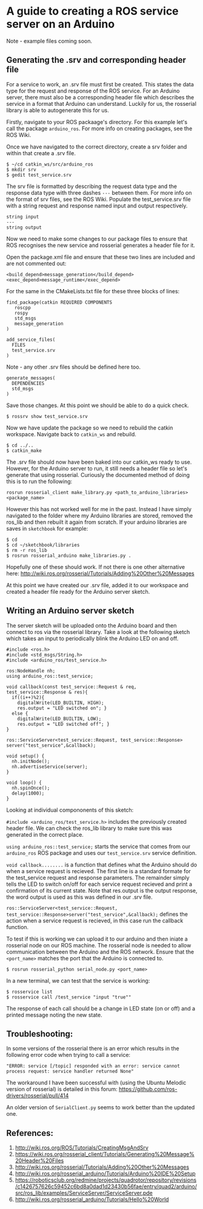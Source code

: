 # A guide to creating a ROS service server on an Arduino
Note - example files coming soon.

## Generating the .srv and corresponding header file
For a service to work, an .srv file must first be created. This states the data type for the request and response of the ROS service. For an Arduino server, there must also be a corresponding header file which describes the service in a format that Arduino can understand. Luckily for us, the rosserial library is able to autogenerate this for us.

Firstly, navigate to your ROS packaage's directory. For this example let's call the package `arduino_ros`. For more info on creating packages, see the ROS Wiki.

Once we have navigated to the correct directory, create a srv folder and within that create a .srv file.

```
$ ~/cd catkin_ws/src/arduino_ros
$ mkdir srv
$ gedit test_service.srv
```

The srv file is formatted by describing the request data type and the response data type with three dashes `---` between them. For more info on the format of srv files, see the ROS Wiki. Populate the test_service.srv file with a string request and response named input and output respectively.

```
string input
---
string output
```

Now we need to make some changes to our package files to ensure that ROS recognises the new service and rosserial generates a header file for it. 

Open the package.xml file and ensure that these two lines are included and are not commented out:
```
<build_depend>message_generation</build_depend>
<exec_depend>message_runtime</exec_depend>
```
For the same in the CMakeLists.txt file for these three blocks of lines:
```
find_package(catkin REQUIRED COMPONENTS
   roscpp
   rospy
   std_msgs
   message_generation
)
```
```
add_service_files(
  FILES
  test_service.srv
)
```
Note - any other .srv files should be defined here too.
```
generate_messages(
  DEPENDENCIES
  std_msgs
)
```

Save those changes. At this point we should be able to do a quick check.
```
$ rossrv show test_service.srv
```

Now we have update the package so we need to rebuild the catkin workspace. Navigate back to `catkin_ws` and rebuild.
```
$ cd ../..
$ catkin_make
```

The .srv file should now have been baked into our catkin_ws ready to use. However, for the Arduino server to run, it still needs a header file so let's generate that using rosserial. Curiously the documented method of doing this is to run the following:
```
rosrun rosserial_client make_library.py <path_to_arduino_libraries> <package_name>
```
However this has not worked well for me in the past. Instead I have simply navigated to the folder where my Arduino libraries are stored, removed the ros_lib and then rebuilt it again from scratch. If your arduino libraries are saves in `sketchbook` for example:
```
$ cd
$ cd ~/sketchbook/libraries
$ rm -r ros_lib
$ rosrun rosserial_arduino make_libraries.py .
```
Hopefully one of these should work. If not there is one other alternative here: http://wiki.ros.org/rosserial/Tutorials/Adding%20Other%20Messages

At this point we have created our .srv file, added it to our workspace and created a header file ready for the Arduino server sketch. 

## Writing an Arduino server sketch
The server sketch will be uploaded onto the Arduino board and then connect to ros via the rosserial library. Take a look at the following sketch which takes an input to periodically blink the Arduino LED on and off.
```
#include <ros.h>
#include <std_msgs/String.h>
#include <arduino_ros/test_service.h>

ros:NodeHandle nh;
using arduino_ros::test_service;

void callback(const test_service::Request & req, test_service::Response & res){
  if((i++)%2){
    digitalWrite(LED_BUILTIN, HIGH);
    res.output = "LED switched on"; }
  else {
    digitalWrite(LED_BUILTIN, LOW);
    res.output = "LED switched off"; }
}

ros::ServiceServer<test_service::Request, test_service::Response> server("test_service",&callback);

void setup() {
  nh.initNode();
  nh.advertiseService(server);
}

void loop() {
  nh.spinOnce();
  delay(1000);
}
```

Looking at individual compononents of this sketch:

`#include <arduino_ros/test_service.h>` includes the previously created header file. We can check the ros_lib library to make sure this was generated in the correct place.

`using arduino_ros::test_service;` starts the service that comes from our `arduino_ros` ROS package and uses our `test_service.srv` service definition.

`void callback........` is a function that defines what the Arduino should do when a service request is recieved. The first line is a standard formate for the test_service request and response parameters. The remainder simply tells the LED to switch on/off for each service request recieved and print a confirmation of its current state. Note that res.output is the output response, the word output is used as this was defined in our .srv file.

`ros::ServiceServer<test_service::Request, test_service::Response>server("test_service",&callback);` defines the action when a service request is recieved, in this case run the callback function.

To test if this is working we can upload it to our arduino and then iniate a rosserial node on our ROS machine. The rosserial node is needed to allow communication between the Arduino and the ROS network. Ensure that the `<port_name>` matches the port that the Arduino is connected to.

```
$ rosrun rosserial_python serial_node.py <port_name>
```

In a new terminal, we can test that the service is working:
```
$ rosservice list
$ rosservice call /test_service "input "true""
```
The response of each call should be a change in LED state (on or off) and a printed message noting the new state.

## Troubleshooting: 
In some versions of the rosserial there is an error which results in the following error code when trying to call a service:
```
"ERROR: service [/topic] responded with an error: service cannot process request: service handler returned None"
```

The workaround I have been successful with (using the Ubuntu Melodic version of rosserial) is detailed in this forum: https://github.com/ros-drivers/rosserial/pull/414

An older version of `SerialClient.py` seems to work better than the updated one.








## References: 
1) http://wiki.ros.org/ROS/Tutorials/CreatingMsgAndSrv
2) https://wiki.ros.org/rosserial_client/Tutorials/Generating%20Message%20Header%20Files
3) http://wiki.ros.org/rosserial/Tutorials/Adding%20Other%20Messages
4) http://wiki.ros.org/rosserial_arduino/Tutorials/Arduino%20IDE%20Setup
5) https://roboticsclub.org/redmine/projects/quadrotor/repository/revisions/c1426757626c59452c6bd8a0dad1d23430b56fae/entry/quad2/arduino/src/ros_lib/examples/ServiceServer/ServiceServer.pde
6) http://wiki.ros.org/rosserial_arduino/Tutorials/Hello%20World




